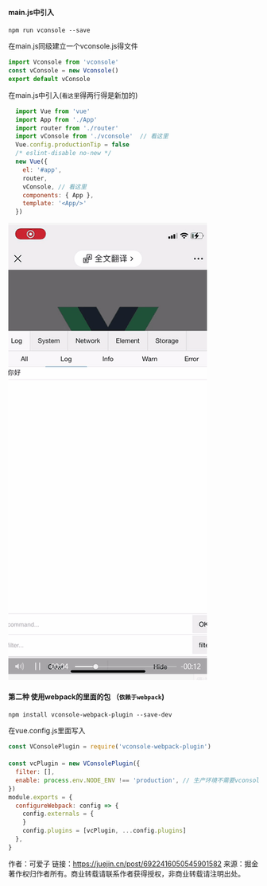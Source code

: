 #### main.js中引入 

```
npm run vconsole --save
```

在main.js同级建立一个vconsole.js得文件

```javascript
import Vconsole from 'vconsole'
const vConsole = new Vconsole()
export default vConsole
```

在main.js中引入(`看这里`得两行得是新加的)

```javascript
  import Vue from 'vue'
  import App from './App'
  import router from './router'
  import vConsole from './vconsole'  // 看这里
  Vue.config.productionTip = false
  /* eslint-disable no-new */
  new Vue({
    el: '#app',
    router,
    vConsole, // 看这里
    components: { App },
    template: '<App/>'
  })
```


![img](media/51b2eca1b8bf4184a38cdb74cc59e85ftplv-k3u1fbpfcp-watermark.awebp)

#### 第二种 使用webpack的里面的包 （`依赖于webpack`)

```
npm install vconsole-webpack-plugin --save-dev
```

在vue.config.js里面写入

```javascript
const VConsolePlugin = require('vconsole-webpack-plugin')

const vcPlugin = new VConsolePlugin({
  filter: [],
  enable: process.env.NODE_ENV !== 'production', // 生产环境不需要vconsole
})
module.exports = {
  configureWebpack: config => {
    config.externals = {
    }
    config.plugins = [vcPlugin, ...config.plugins]
  },
}
```


作者：可爱子
链接：https://juejin.cn/post/6922416050545901582
来源：掘金
著作权归作者所有。商业转载请联系作者获得授权，非商业转载请注明出处。